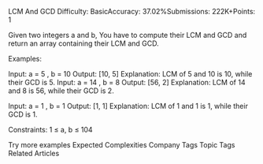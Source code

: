 LCM And GCD
Difficulty: BasicAccuracy: 37.02%Submissions: 222K+Points: 1

Given two integers a and b, You have to compute their LCM and GCD and return an array containing their LCM and GCD.

Examples:

Input: a = 5 , b = 10
Output: [10, 5]
Explanation: LCM of 5 and 10 is 10, while their GCD is 5.
Input: a = 14 , b = 8
Output: [56, 2]
Explanation: LCM of 14 and 8 is 56, while their GCD is 2.

Input: a = 1 , b = 1
Output: [1, 1]
Explanation: LCM of 1 and 1 is 1, while their GCD is 1.

Constraints:
1 ≤ a, b ≤ 104

Try more examples
Expected Complexities
Company Tags
Topic Tags
Related Articles
